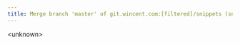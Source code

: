 ```yaml
---
title: Merge branch 'master' of git.wincent.com:[filtered]/snippets (snippets, 5b6eb07)
---
```


&lt;unknown&gt;
